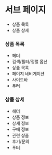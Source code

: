 # 서브 페이지
- 상품 목록
- 상품 상세


### 상품 목록
- 헤더
- 검색/필터/정렬 옵션
- 상품 목록
- 페이지 네비게이션
- 사이드바
- 푸터


### 상품 상세
- 헤더
- 상품 정보
- 상세 정보
- 구매 정보
- 관련 상품
- 후기/문의
- 푸터